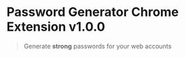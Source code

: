 # Password Generator Chrome Extension v1.0.0

> Generate **strong** passwords for your web accounts
